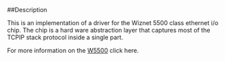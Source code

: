 ##Description

This is an implementation of a driver for the Wiznet 5500 class ethernet
i/o chip.  The chip is a hard ware abstraction layer that captures most 
of the TCPIP stack protocol inside a single part.  

For more information on the [W5500](https://www.wiznet.io/product-item/w5500/) click here.

